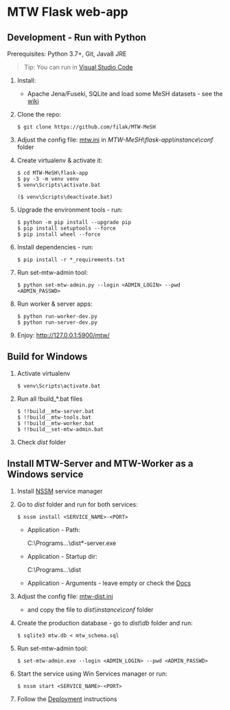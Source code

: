 # MTW Flask web-app

## Development - Run with Python

Prerequisites: Python 3.7+, Git, Java8 JRE

> Tip: You can run in [Visual Studio Code](https://code.visualstudio.com/docs/python/python-tutorial)

1. Install: 

    - Apache Jena/Fuseki, SQLite and load some MeSH datasets - see the [wiki](https://github.com/filak/MTW-MeSH/wiki)

2. Clone the repo: 

       $ git clone https://github.com/filak/MTW-MeSH

3. Adjust the config file: [mtw.ini](https://github.com/filak/MTW-MeSH/blob/master/flask-app/instance/conf/mtw.ini) in *MTW-MeSH\\flask-app\\instance\\conf* folder 

4. Create virtualenv &amp; activate it:

    ```
    $ cd MTW-MeSH\flask-app
    $ py -3 -m venv venv
    $ venv\Scripts\activate.bat

    ($ venv\Scripts\deactivate.bat)
    ```

5. Upgrade the environment tools - run:

    ```
    $ python -m pip install --upgrade pip
    $ pip install setuptools --force
    $ pip install wheel --force
    ```
    
6. Install dependencies - run:

       $ pip install -r *_requirements.txt

7. Run set-mtw-admin tool: 

       $ python set-mtw-admin.py --login <ADMIN_LOGIN> --pwd <ADMIN_PASSWD>

8. Run worker &amp; server apps: 

    ```
    $ python run-worker-dev.py
    $ python run-server-dev.py
    ```

9. Enjoy:   http://127.0.0.1:5900/mtw/

## Build for Windows

1. Activate virtualenv

       $ venv\Scripts\activate.bat

2. Run all !build_*.bat files

    ```
    $ !!build__mtw-server.bat
    $ !!build__mtw-tools.bat
    $ !!build__mtw-worker.bat
    $ !!build__set-mtw-admin.bat
    ```

3. Check *dist* folder

## Install MTW-Server and MTW-Worker as a Windows service

1. Install [NSSM](https://nssm.cc) service manager

2. Go to *dist* folder and run for both services:

       $ nssm install <SERVICE_NAME>-<PORT>

    - Application - Path:

      C:\Programs\...\dist\*-server.exe

    - Application - Startup dir:

      C:\Programs\...\dist   

    - Application - Arguments - leave empty or check the [Docs](https://github.com/filak/MTW-MeSH/wiki/Installation-on-Windows#install-mtw-server)

3. Adjust the config file: [mtw-dist.ini](https://github.com/filak/MTW-MeSH/blob/master/flask-app/dist/instance/conf/mtw-dist.ini)

    - and copy the file to *dist\\instance\\conf* folder

4. Create the production database - go to *dist\\db* folder and run: 

       $ sqlite3 mtw.db < mtw_schema.sql

5. Run set-mtw-admin tool: 

       $ set-mtw-admin.exe --login <ADMIN_LOGIN> --pwd <ADMIN_PASSWD>     

6. Start the service using Win Services manager or run:

       $ nssm start <SERVICE_NAME>-<PORT>

7. Follow the [Deployment](https://github.com/filak/MTW-MeSH/wiki#deployment) instructions   


